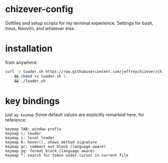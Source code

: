 # chizever-config
Dotfiles and setup scripts for my terminal experience. Settings for bash, tmux, Neovim, and whatever else.


# installation
from anywhere:
```bash
curl -o loader.sh https://raw.githubusercontent.com/jeffreychizever/chizever-config/refs/heads/main/loader.sh \
    && chmod +x loader.sh \
    && ./loader.sh
```

# key bindings
just `ag keymap`
Some default values are explicitly remarked here, for reference:
```
keymap TAB: window prefix
keymap \: leader
keymap |: local leader
keymap K: hover(), shows method signature
keymap gc: comment out block (language-aware)
keymap gq: format block (language aware)
keymap *: search for token under cursor in current file
```

